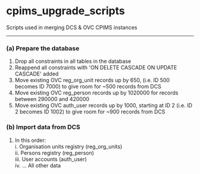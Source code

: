 # cpims_upgrade_scripts
Scripts used in merging DCS &amp; OVC CPIMS instances

---

### (a) Prepare the database
1. Drop all constraints in all tables in the database
2. Reappend all constraints with 'ON DELETE CASCADE ON UPDATE CASCADE' added
3. Move existing OVC reg_org_unit records up by 650, (i.e. ID 500 becomes ID 7000) to give room for ~500 records from DCS
4. Move existing OVC reg_person records up by 1020000 for records between 290000 and 420000
5. Move existing OVC auth_user records up by 1000, starting at ID 2 (i.e. ID 2 becomes ID 1002) to give room for ~900 records from DCS

### (b) Import data from DCS
1. In this order:   
i.      Organisation units registry (reg_org_units)     
ii.     Persons registry (reg_person)   
iii.    User accounts (auth_user)       
iv.     ... All other data

